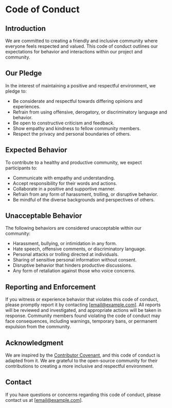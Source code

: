 # Code of Conduct

## Introduction

We are committed to creating a friendly and inclusive community where everyone feels respected and valued. This code of conduct outlines our expectations for behavior and interactions within our project and community.

## Our Pledge

In the interest of maintaining a positive and respectful environment, we pledge to:

- Be considerate and respectful towards differing opinions and experiences.
- Refrain from using offensive, derogatory, or discriminatory language and behavior.
- Be open to constructive criticism and feedback.
- Show empathy and kindness to fellow community members.
- Respect the privacy and personal boundaries of others.

## Expected Behavior

To contribute to a healthy and productive community, we expect participants to:

- Communicate with empathy and understanding.
- Accept responsibility for their words and actions.
- Collaborate in a positive and supportive manner.
- Refrain from any form of harassment, trolling, or disruptive behavior.
- Be mindful of the diverse backgrounds and perspectives of others.

## Unacceptable Behavior

The following behaviors are considered unacceptable within our community:

- Harassment, bullying, or intimidation in any form.
- Hate speech, offensive comments, or discriminatory language.
- Personal attacks or trolling directed at individuals.
- Sharing of sensitive personal information without consent.
- Disruptive behavior that hinders productive discussions.
- Any form of retaliation against those who voice concerns.

## Reporting and Enforcement

If you witness or experience behavior that violates this code of conduct, please promptly report it by contacting [email@example.com]. All reports will be reviewed and investigated, and appropriate actions will be taken in response. Community members found violating the code of conduct may face consequences, including warnings, temporary bans, or permanent expulsion from the community.

## Acknowledgment

We are inspired by the [Contributor Covenant](https://www.contributor-covenant.org/), and this code of conduct is adapted from it. We are grateful to the open-source community for their contributions to creating a more inclusive and respectful environment.

## Contact

If you have questions or concerns regarding this code of conduct, please contact us at [email@example.com].


